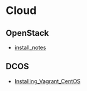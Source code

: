 # Cloud

## OpenStack

* [install_notes](./OpenStack/install_notes.md)

## DCOS

* [Installing_Vagrant_CentOS](./DCOS/Installing_Vagrant_CentOS.md)
